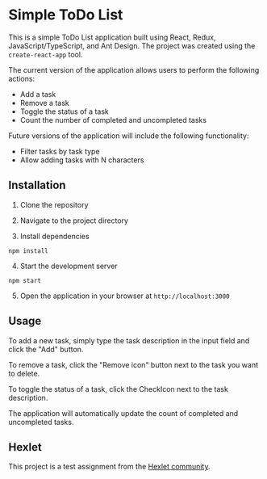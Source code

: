 # Simple ToDo List

This is a simple ToDo List application built using React, Redux, JavaScript/TypeScript, and Ant Design. The project was created using the `create-react-app` tool.

The current version of the application allows users to perform the following actions:
- Add a task
- Remove a task
- Toggle the status of a task
- Count the number of completed and uncompleted tasks

Future versions of the application will include the following functionality:
- Filter tasks by task type
- Allow adding tasks with N characters

## Installation

1. Clone the repository

2. Navigate to the project directory

3. Install dependencies

`npm install`

4. Start the development server

`npm start`

5. Open the application in your browser at `http://localhost:3000`

## Usage

To add a new task, simply type the task description in the input field and click the "Add" button.

To remove a task, click the "Remove icon" button next to the task you want to delete.

To toggle the status of a task, click the CheckIcon next to the task description.

The application will automatically update the count of completed and uncompleted tasks.

## Hexlet

This project is a test assignment from the <a href="https://github.com/Hexlet/ru-test-assignments">Hexlet community</a>.
